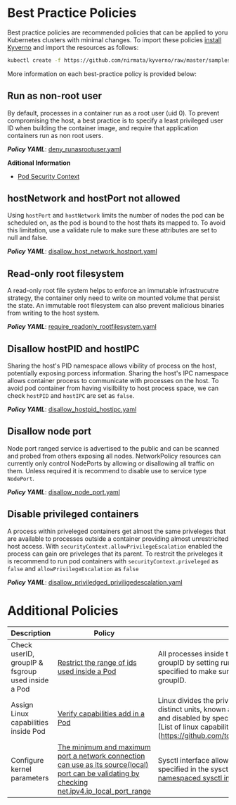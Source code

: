 # Best Practice Policies

Best practice policies are recommended policies that can be applied to yoru Kubernetes clusters with minimal changes. To import these policies [install Kyverno](../documentation/installation.md) and import the resources as follows:

````bash
kubectl create -f https://github.com/nirmata/kyverno/raw/master/samples/best_practices/
````

More information on each best-practice policy is provided below:

## Run as non-root user

By default, processes in a container run as a root user (uid 0). To prevent compromising the host, a best practice is to specify a least privileged user ID when building the container image, and require that application containers run as non root users. 

***Policy YAML***: [deny_runasrootuser.yaml](best_practices/deny_runasrootuser.yaml) 

**Aditional Information**
* [Pod Security Context](https://kubernetes.io/docs/tasks/configure-pod-container/security-context/)


## hostNetwork and hostPort not allowed

Using `hostPort` and `hostNetwork` limits the number of nodes the pod can be scheduled on, as the pod is bound to the host thats its mapped to.
To avoid this limitation, use a validate rule to make sure these attributes are set to null and false.

***Policy YAML***: [disallow_host_network_hostport.yaml](best_practices/disallow_host_network_hostport.yaml)


## Read-only root filesystem

A read-only root file system helps to enforce an immutable infrastrucutre strategy, the container only need to write on mounted volume that persist the state. An immutable root filesystem can also prevent malicious binaries from writing to the host system.

***Policy YAML***: [require_readonly_rootfilesystem.yaml](best_practices/require_readonly_rootfilesystem.yaml)


## Disallow hostPID and hostIPC
Sharing the host's PID namespace allows vibility of process on the host, potentially exposing porcess information. 
Sharing the host's IPC namespace allows container process to communicate with processes on the host. 
To avoid pod container from having visilbility to host process space, we can check `hostPID` and `hostIPC` are set as `false`.

***Policy YAML***: [disallow_hostpid_hostipc.yaml](best_practices/disallow_hostpid_hostipc.yaml)


## Disallow node port
Node port ranged service is advertised to the public and can be scanned and probed from others exposing all nodes.
NetworkPolicy resources can currently only control NodePorts by allowing or disallowing all traffic on them. Unless required it is recommend to disable use to service type `NodePort`.

***Policy YAML***: [disallow_node_port.yaml](best_practices/disallow_node_port.yaml)

## Disable privileged containers
A process within priveleged containers get almost the same priveleges that are available to processes outside a container providing almost unrestricited host access. With `securityContext.allowPrivilegeEscalation` enabled the process can gain ore priveleges that its parent.
To restrcit the priveleges it is recommend to run pod containers with `securityContext.priveleged` as `false` and 
`allowPrivilegeEscalation` as `false`

***Policy YAML***: [disallow_priviledged_priviligedescalation.yaml](best_practices/disallow_priviledged_priviligedescalation.yaml)
# Additional Policies

| Description                                       	| Policy                                                                                                                                                                                           	| Details                                                                                                                                                                                                                                                                                                                                     	|
|---------------------------------------------------	|--------------------------------------------------------------------------------------------------------------------------------------------------------------------------------------------------	|---------------------------------------------------------------------------------------------------------------------------------------------------------------------------------------------------------------------------------------------------------------------------------------------------------------------------------------------	|
| Check userID, groupIP & fsgroup used inside a Pod 	| [Restrict the range of ids used inside a Pod](additional/policy_validate_user_group_fsgroup_id.yaml)                                                                                             	| All processes inside the pod can be made to run with specific user and groupID by setting runAsUser and runAsGroup respectively. fsGroup can be specified to make sure any file created in the volume with have the specified groupID.                                                                                                      	|
| Assign Linux capabilities inside Pod              	| [Verify capabilities add in a Pod](additional/policy_validate_container_capabilities.yaml)                                                                                                       	| Linux divides the privileges traditionally, associated with superuser into distinct units, known as capabilities, which can be independently enabled and disabled by specifying them in capabilities section of securityContext. [List of linux capabilities](https://github.com/torvalds/linux/blob/master/include/uapi/linux/capability.h 	|
| Configure kernel parameters                       	| [The minimum and maximum port a network connection can use as its source(local) port can be validating by checking net.ipv4.ip_local_port_range](additional/policy_validate_sysctl_configs.yaml) 	| Sysctl interface allows to modify kernel parameters at runtime and can be specified in the sysctls section of securityContext. [list of supported namespaced sysctl interfaces](https://kubernetes.io/docs/tasks/administer-cluster/sysctl-cluster/)                                                                                        	|